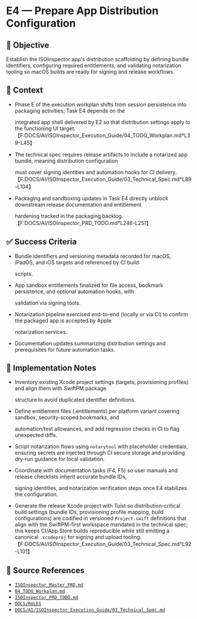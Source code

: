 # E4 — Prepare App Distribution Configuration

## 🎯 Objective

Establish the ISOInspector app's distribution scaffolding by defining bundle identifiers, configuring required
entitlements, and validating notarization tooling so macOS builds are ready for signing and release workflows.

## 🧩 Context

- Phase E of the execution workplan shifts from session persistence into packaging activities; Task E4 depends on the

  integrated app shell delivered by E2 so that distribution settings apply to the functioning UI
  target.【F:DOCS/AI/ISOInspector_Execution_Guide/04_TODO_Workplan.md†L39-L45】

- The technical spec requires release artifacts to include a notarized app bundle, meaning distribution configuration

  must cover signing identities and automation hooks for CI
  delivery.【F:DOCS/AI/ISOInspector_Execution_Guide/03_Technical_Spec.md†L89-L104】

- Packaging and sandboxing updates in Task E4 directly unblock downstream release documentation and entitlement

  hardening tracked in the packaging backlog.【F:DOCS/AI/ISOInspector_PRD_TODO.md†L246-L251】

## ✅ Success Criteria

- Bundle identifiers and versioning metadata recorded for macOS, iPadOS, and iOS targets and referenced by CI build

  scripts.

- App sandbox entitlements finalized for file access, bookmark persistence, and optional automation hooks, with

  validation via signing tools.

- Notarization pipeline exercised end-to-end (locally or via CI) to confirm the packaged app is accepted by Apple

  notarization services.

- Documentation updates summarizing distribution settings and prerequisites for future automation tasks.

## 🔧 Implementation Notes

- Inventory existing Xcode project settings (targets, provisioning profiles) and align them with SwiftPM package

  structure to avoid duplicated identifier definitions.

- Define entitlement files (.entitlements) per platform variant covering sandbox, security-scoped bookmarks, and

  automation/test allowances, and add regression checks in CI to flag unexpected diffs.

- Script notarization flows using `notarytool` with placeholder credentials, ensuring secrets are injected through CI secure storage and providing dry-run guidance for local validation.
- Coordinate with documentation tasks (F4, F5) so user manuals and release checklists inherit accurate bundle IDs,

  signing identities, and notarization verification steps once E4 stabilizes the configuration.

- Generate the release Xcode project with Tuist so distribution-critical build settings (bundle IDs, provisioning profile mapping, build configurations) are codified in versioned `Project.swift` definitions that align with the SwiftPM-first workspace mandated in the technical spec; this keeps CI/App Store builds reproducible while still emitting a canonical `.xcodeproj` for signing and upload tooling.【F:DOCS/AI/ISOInspector_Execution_Guide/03_Technical_Spec.md†L92-L101】

## 🧠 Source References

- [`ISOInspector_Master_PRD.md`](../AI/ISOViewer/ISOInspector_PRD_Full/ISOInspector_Master_PRD.md)
- [`04_TODO_Workplan.md`](../AI/ISOInspector_Execution_Guide/04_TODO_Workplan.md)
- [`ISOInspector_PRD_TODO.md`](../AI/ISOViewer/ISOInspector_PRD_TODO.md)
- [`DOCS/RULES`](../RULES)
- [`DOCS/AI/ISOInspector_Execution_Guide/03_Technical_Spec.md`](../AI/ISOInspector_Execution_Guide/03_Technical_Spec.md)
